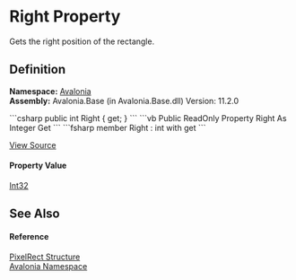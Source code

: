 # Right Property


Gets the right position of the rectangle.



## Definition
**Namespace:** <a href="N_Avalonia">Avalonia</a>  
**Assembly:** Avalonia.Base (in Avalonia.Base.dll) Version: 11.2.0

<Tabs groupId="api-code-preview">
<TabItem value="csharp" label="C#">
```csharp
public int Right { get; }
```
</TabItem>
<TabItem value="vb" label="VB">
```vb
Public ReadOnly Property Right As Integer
	Get
```
</TabItem>
<TabItem value="fsharp" label="F#">
```fsharp
member Right : int with get
```
</TabItem>
</Tabs>



<a href="https://github.com/AvaloniaUI/Avalonia/tree/master/src/Avalonia.Base/PixelRect.cs#L98" title="View the source code">View Source</a>



#### Property Value
<a href="https://learn.microsoft.com/dotnet/api/system.int32" target="_blank" rel="noopener noreferrer">Int32</a>

## See Also


#### Reference
<a href="T_Avalonia_PixelRect">PixelRect Structure</a>  
<a href="N_Avalonia">Avalonia Namespace</a>  


